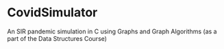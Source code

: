 # CovidSimulator
An SIR pandemic simulation in C using Graphs and Graph Algorithms (as a part of the Data Structures Course)
